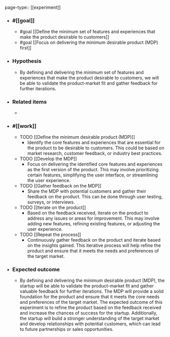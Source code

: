 page-type:: [[experiment]]



  - ### #[[goal]]
    - #goal [[Define the minimum set of features and experiences that make the product desirable to customers]]
    - #goal [[Focus on delivering the minimum desirable product (MDP) first]]
  - ### Hypothesis
    - By defining and delivering the minimum set of features and experiences that make the product desirable to customers, we will be able to validate the product-market fit and gather feedback for further iterations.
  - ### Related items
    - 
  - ### #[[work]]
    - TODO [[Define the minimum desirable product (MDP)]]
      - Identify the core features and experiences that are essential for the product to be desirable to customers. This could be based on market research, customer feedback, or industry best practices.
    - TODO [[Develop the MDP]]
      - Focus on delivering the identified core features and experiences as the first version of the product. This may involve prioritizing certain features, simplifying the user interface, or streamlining the user experience.
    - TODO [[Gather feedback on the MDP]]
      - Share the MDP with potential customers and gather their feedback on the product. This can be done through user testing, surveys, or interviews.
    - TODO [[Iterate on the product]]
      - Based on the feedback received, iterate on the product to address any issues or areas for improvement. This may involve adding new features, refining existing features, or adjusting the user experience.
    - TODO [[Repeat the process]]
      - Continuously gather feedback on the product and iterate based on the insights gained. This iterative process will help refine the product and ensure that it meets the needs and preferences of the target market.
  - ### Expected outcome
    - By defining and delivering the minimum desirable product (MDP), the startup will be able to validate the product-market fit and gather valuable feedback for further iterations. The MDP will provide a solid foundation for the product and ensure that it meets the core needs and preferences of the target market. The expected outcome of this experiment is to refine the product based on the feedback received and increase the chances of success for the startup. Additionally, the startup will build a stronger understanding of the target market and develop relationships with potential customers, which can lead to future partnerships or sales opportunities.

